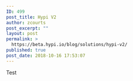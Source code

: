 ```yaml
---
ID: 499
post_title: Hypi V2
author: zcourts
post_excerpt: ""
layout: post
permalink: >
  https://beta.hypi.io/blog/solutions/hypi-v2/
published: true
post_date: 2018-10-16 17:53:07
---
```

Test